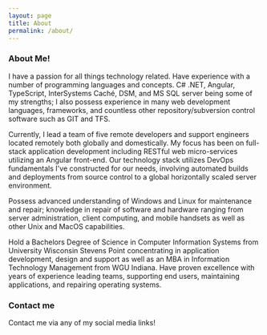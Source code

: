 ```yaml
---
layout: page
title: About
permalink: /about/
---
```


### About Me!

I have a passion for all things technology related.  Have experience with a number of programming languages and concepts. C# .NET, Angular, TypeScript, InterSystems Caché, DSM, and MS SQL server being some of my strengths; I also possess experience in many web development languages, frameworks, and countless other repository/subversion control software such as GIT and TFS.

Currently, I lead a team of five remote developers and support engineers located remotely both globally and domestically.  My focus has been on full-stack application development including RESTful web micro-services utilizing an Angular front-end.  Our technology stack utilizes DevOps fundamentals I've constructed for our needs, involving automated builds and deployments from source control to a global horizontally scaled server environment.

Possess advanced understanding of Windows and Linux for maintenance and repair; knowledge in repair of software and hardware ranging from server administration, client computing, and mobile handsets as well as other Unix and MacOS capabilities.

Hold a Bachelors Degree of Science in Computer Information Systems from University Wisconsin Stevens Point concentrating in application development, design and support as well as an MBA in Information Technology Management from WGU Indiana. Have proven excellence with years of experience leading teams, supporting end users, maintaining applications, and repairing operating systems.

### Contact me

Contact me via any of my social media links!